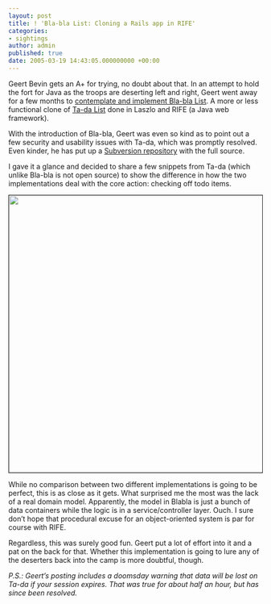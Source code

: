 ```yaml
---
layout: post
title: ! 'Bla-bla List: Cloning a Rails app in RIFE'
categories:
- sightings
author: admin
published: true
date: 2005-03-19 14:43:05.000000000 +00:00
---
```

<p>Geert Bevin gets an A+ for trying, no doubt about that. In an attempt to hold the fort for Java as the troops are deserting left and right, Geert went away for a few months to <a href="http://rifers.org/blogs/gbevin/2005/3/18/blabla_tada_in_java">contemplate and implement Bla-bla List</a>. A more or less functional clone of <a href="http://www.tadalist.com">Ta-da List</a> done in Laszlo and <span class="caps">RIFE</span> (a Java web framework).</p>
<p>With the introduction of Bla-bla, Geert was even so kind as to point out a few security and usability issues with Ta-da, which was promptly resolved. Even kinder, he has put up a <a href="https://svn.rifers.org/blablalist/trunk">Subversion repository</a> with the full source.</p>
<p>I gave it a glance and decided to share a few snippets from Ta-da (which unlike Bla-bla is not open source) to show the difference in how the two implementations deal with the core action: checking off todo items.</p>
<p><a href="http://www.rubyonrails.com/media/images/blahblah_vs_tada.png"><img src="http://www.rubyonrails.com/media/images/blahblah_vs_tada.png" width="550" border="1" /></a></p>
<p>While no comparison between two different implementations is going to be perfect, this is as close as it gets. What surprised me the most was the lack of a real domain model. Apparently, the model in Blabla is just a bunch of data containers while the logic is in a service/controller layer. Ouch. I sure don&#8217;t hope that procedural excuse for an object-oriented system is par for course with <span class="caps">RIFE</span>.</p>
<p>Regardless, this was surely good fun. Geert put a lot of effort into it and a pat on the back for that. Whether this implementation is going to lure any of the deserters back into the camp is more doubtful, though.</p>
<p><i>P.S.: Geert&#8217;s posting includes a doomsday warning that data will be lost on Ta-da if your session expires. That was true for about half an hour, but has since been resolved.</i></p>